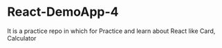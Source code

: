 # React-DemoApp-4
It is a practice repo in which for Practice and learn about React like Card, Calculator
